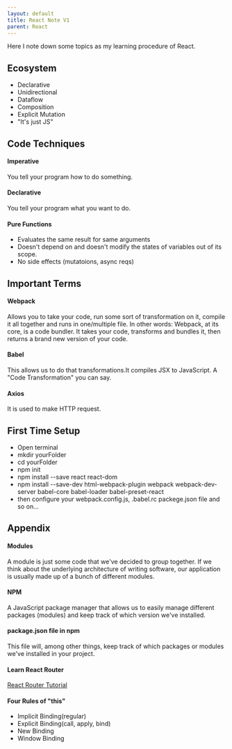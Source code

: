 ```yaml
---
layout: default
title: React Note V1
parent: React
---
```


Here I note down some topics as my learning procedure of React.

## Ecosystem

- Declarative
- Unidirectional
- Dataflow
- Composition
- Explicit Mutation
- "It's just JS"

## Code Techniques

#### Imperative

You tell your program how to do something.

#### Declarative

You tell your program what you want to do.

#### Pure Functions

- Evaluates the same result for same arguments
- Doesn't depend on and doesn't modify the states of variables out of its scope.
- No side effects (mutatoions, async reqs)

## Important Terms

#### Webpack

Allows you to take your code, run some sort of transformation on it, compile it all together and runs in one/multiple file.
In other words: Webpack, at its core, is a code bundler. It takes your code, transforms and bundles it, then returns a brand new version of your code.

#### Babel

This allows us to do that transformations.It compiles JSX to JavaScript.
A "Code Transformation" you can say.

#### Axios

It is used to make HTTP request.

## First Time Setup

- Open terminal
- mkdir yourFolder
- cd yourFolder
- npm init
- npm install --save react react-dom
- npm install --save-dev html-webpack-plugin webpack webpack-dev-server babel-core babel-loader babel-preset-react
- then configure your webpack.config.js, .babel.rc packege.json file and so on...

## Appendix

#### Modules

A module is just some code that we've decided to group together.
If we think about the underlying architecture of writing software, our application is usually made up of a bunch of different modules.

#### NPM

A JavaScript package manager that allows us to easily manage different packages (modules) and keep track of which version we've installed.

#### package.json file in npm

This file will, among other things, keep track of which packages or modules we've installed in your project.

#### Learn React Router

[React Router Tutorial](https://github.com/reactjs/react-router-tutorial)

#### Four Rules of "this"

- Implicit Binding(regular)
- Explicit Binding(call, apply, bind)
- New Binding
- Window Binding
